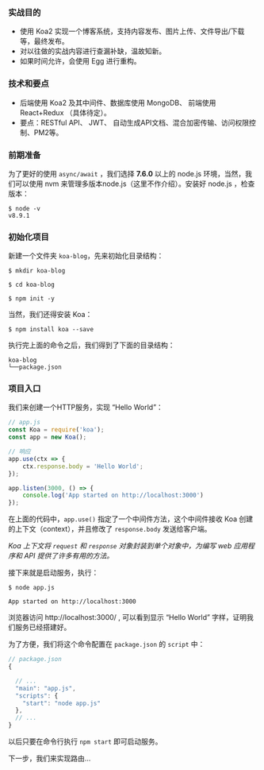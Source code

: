 ### 实战目的

- 使用 Koa2 实现一个博客系统，支持内容发布、图片上传、文件导出/下载等，最终发布。
- 对以往做的实战内容进行查漏补缺，温故知新。
- 如果时间允许，会使用 Egg 进行重构。

### 技术和要点

- 后端使用 Koa2 及其中间件、数据库使用 MongoDB、 前端使用 React+Redux （具体待定）。
- 要点：RESTful API、 JWT、 自动生成API文档、混合加密传输、访问权限控制、PM2等。

### 前期准备

为了更好的使用 `async/await` ，我们选择 **7.6.0** 以上的 node.js 环境，当然，我们可以使用 nvm 来管理多版本node.js（这里不作介绍）。安装好 node.js ，检查版本：

```shell
$ node -v
v8.9.1
```

### 初始化项目

新建一个文件夹 `koa-blog`，先来初始化目录结构：

```shell
$ mkdir koa-blog

$ cd koa-blog

$ npm init -y

```


当然，我们还得安装 Koa：

```shell
$ npm install koa --save
```

执行完上面的命令之后，我们得到了下面的目录结构：

```
koa-blog
└──package.json
```

### 项目入口

我们来创建一个HTTP服务，实现 “Hello World”：

```js
// app.js
const Koa = require('koa');
const app = new Koa();

// 响应
app.use(ctx => {
    ctx.response.body = 'Hello World';
});

app.listen(3000, () => {
    console.log('App started on http://localhost:3000')
});
```

在上面的代码中，`app.use()` 指定了一个中间件方法，这个中间件接收 Koa 创建的上下文（context），并且修改了 `response.body` 发送给客户端。

*Koa 上下文将 `request` 和 `response` 对象封装到单个对象中，为编写 web 应用程序和 API 提供了许多有用的方法。*

接下来就是启动服务，执行：

```shell
$ node app.js

App started on http://localhost:3000
```

浏览器访问 http://localhost:3000/ , 可以看到显示 “Hello World” 字样，证明我们服务已经搭建好。

为了方便，我们将这个命令配置在 `package.json` 的 `script` 中：

```js
// package.json
{

  // ...
  "main": "app.js",
  "scripts": {
    "start": "node app.js"
  },
  // ...
}

```

以后只要在命令行执行 `npm start` 即可启动服务。

下一步，我们来实现路由…